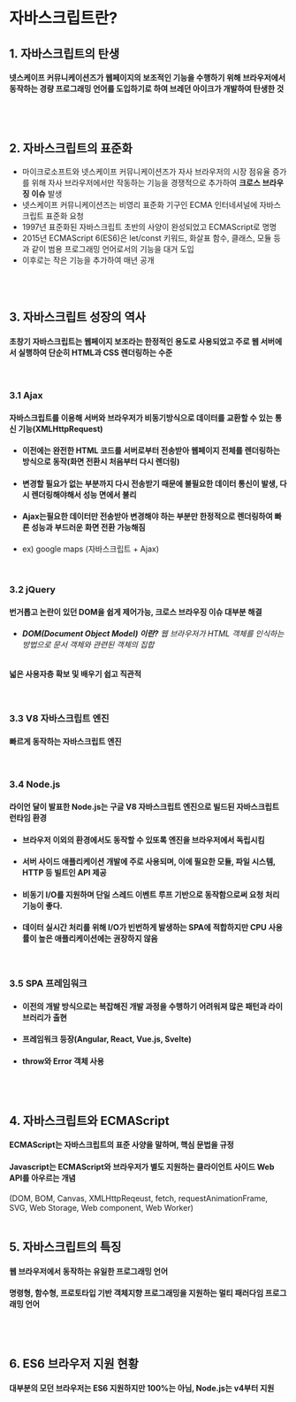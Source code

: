 # 자바스크립트란?

## 1. 자바스크립트의 탄생
#### 넷스케이프 커뮤니케이션즈가 웹페이지의 보조적인 기능을 수행하기 위해 브라우저에서 동작하는 경량 프로그래밍 언어를 도입하기로 하여 브레던 아이크가 개발하여 탄생한 것

<br><br>

## 2. 자바스크립트의 표준화
- 마이크로소프트와 넷스케이프 커뮤니케이션즈가 자사 브라우저의 시장 점유율 증가를 위해 자사 브라우저에서만 작동하는 기능을 경쟁적으로 추가하여
**크로스 브라우징 이슈** 발생
- 넷스케이프 커뮤니케이션즈는 비영리 표준화 기구인 ECMA 인터네셔널에 자바스크립트 표준화 요청
- 1997년 표준화된 자바스크립트 초반의 사양이 완성되었고 ECMAScript로 명명
- 2015년 ECMAScript 6(ES6)은 let/const 키워드, 화살표 함수, 클래스, 모듈 등과 같이 범용 프로그래밍 언어로서의 기능을 대거 도입
- 이후로는 작은 기능을 추가하여 매년 공개

<br><br>

## 3. 자바스크립트 성장의 역사
#### 초창기 자바스크립트는 웹페이지 보조라는 한정적인 용도로 사용되었고 주로 웹 서버에서 실행하여 단순히 HTML과 CSS 렌더링하는 수준
<br>

### 3.1 **Ajax**
#### 자바스크립트를 이용해 서버와 브라우저가 비동기방식으로 데이터를 교환할 수 있는 통신 기능(XMLHttpRequest)
- #### 이전에는 완전한 HTML 코드를 서버로부터 전송받아 웹페이지 전체를 렌더링하는 방식으로 동작(화면 전환시 처음부터 다시 렌더링)
- #### 변경할 필요가 없는 부분까지 다시 전송받기 때문에 불필요한 데이터 통신이 발생, 다시 렌더링해야해서 성능 면에서 불리
- #### **Ajax는필요한 데이터만 전송받아 변경해야 하는 부분만 한정적으로 렌더링하여 빠른 성능과 부드러운 화면 전환 가능해짐**
- ex) google maps (자바스크립트 + Ajax)
<br>

### 3.2 **jQuery**
#### 번거롭고 논란이 있던 DOM을 쉽게 제어가능, 크로스 브라우징 이슈 대부분 해결
* ###### **DOM(Document Object Model) 이란?**  웹 브라우저가 HTML 객체를 인식하는 방법으로 문서 객체와 관련된 객체의 집합
#### 넓은 사용자층 확보 및 배우기 쉽고 직관적
<br>

### 3.3 V8 자바스크립트 엔진
#### 빠르게 동작하는 자바스크립트 엔진
<br>

### 3.4 Node.js
#### 라이언 달이 발표한 Node.js는 구글 V8 자바스크립트 엔진으로 빌드된 자바스크립트 런타임 환경
- #### 브라우저 이외의 환경에서도 동작할 수 있또록 엔진을 브라우저에서 독립시킴
- #### 서버 사이드 애플리케이션 개발에 주로 사용되며, 이에 필요한 모듈, 파일 시스템, HTTP 등 빌트인 API 제공
- #### 비동기 I/O를 지원하며 단일 스레드 이벤트 루프 기반으로 동작함으로써 요청 처리 기능이 좋다.
- #### 데이터 실시간 처리를 위해 I/O가 빈번하게 발생하는 SPA에 적합하지만 CPU 사용률이 높은 애플리케이션에는 권장하지 않음

<br>

### 3.5 SPA 프레임워크
- #### 이전의 개발 방식으로는 복잡해진 개발 과정을 수행하기 어려워져 많은 패턴과 라이브러리가 출현
- #### 프레임워크 등장(Angular, React, Vue.js, Svelte)
- #### throw와 Error 객체 사용

<br><br>

## 4. 자바스크립트와 ECMAScript
#### ECMAScript는 자바스크립트의 표준 사양을 말하며, 핵심 문법을 규정
#### Javascript는 ECMAScript와 브라우저가 별도 지원하는 클라이언트 사이드 Web API를 아우르는 개념
(DOM, BOM, Canvas, XMLHttpReqeust, fetch, requestAnimationFrame, SVG, Web Storage, Web component, Web Worker)
<br><br>

## 5. 자바스크립트의 특징
#### 웹 브라우저에서 동작하는 유일한 프로그래밍 언어
#### 명령형, 함수형, 프로토타입 기반 객체지향 프로그래밍을 지원하는 멀티 패러다임 프로그래밍 언어

<br><br>

## 6. ES6 브라우저 지원 현황
#### 대부분의 모던 브라우저는 ES6 지원하지만 100%는 아님, Node.js는 v4부터 지원

